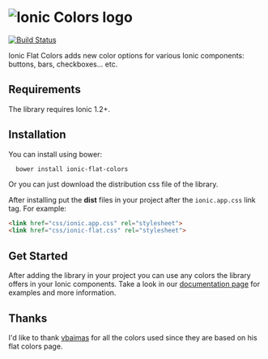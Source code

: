 # ![Ionic Colors logo](http://matheusrocha89.github.io/ionic-flat-colors/img/ionic-flat-colors-logo-2.png)

[![Build Status](https://travis-ci.org/matheusrocha89/ionic-flat-colors.svg?branch=master)](https://travis-ci.org/matheusrocha89/ionic-flat-colors)

Ionic Flat Colors adds new color options for various Ionic components: buttons, bars, checkboxes... etc.

## Requirements

The library requires Ionic 1.2+.

## Installation

You can install using bower:

```
  bower install ionic-flat-colors
```

Or you can just download the distribution css file of the library.

After installing put the **dist** files in your project after the `ionic.app.css` link tag. For example:

```html
<link href="css/ionic.app.css" rel="stylesheet">
<link href="css/ionic-flat.css" rel="stylesheet">
```

## Get Started

After adding the library in your project you can use any colors the library offers in
your Ionic components. Take a look in our <a target="_blank" href="http://matheusrocha89.github.io/ionic-flat-colors">documentation page</a> for examples and more information.

## Thanks

I'd like to thank <a target="_blank" href="http://www.vbaimas.com/">vbaimas</a> for all the colors used
since they are based on his flat colors page.
